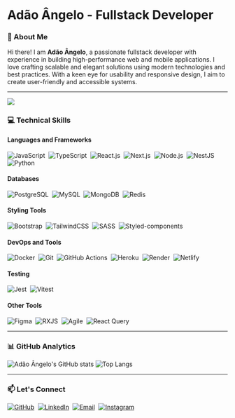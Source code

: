 
# Adão Ângelo - Fullstack Developer

### 🌟 About Me  
Hi there! I am **Adão Ângelo**, a passionate fullstack developer with experience in building high-performance web and mobile applications. I love crafting scalable and elegant solutions using modern technologies and best practices. With a keen eye for usability and responsive design, I aim to create user-friendly and accessible systems.

---
![](https://komarev.com/ghpvc/?username=Adao-Angelo)


### 💻 Technical Skills

#### **Languages and Frameworks**  
![JavaScript](https://img.shields.io/badge/-Javascript-05122A?style=flat&logo=Javascript)&nbsp;
![TypeScript](https://img.shields.io/badge/-Typescript-05122A?style=flat&logo=typescript)&nbsp;
![React.js](https://img.shields.io/badge/-React.Js-05122A?style=flat&logo=react)&nbsp;
![Next.js](https://img.shields.io/badge/-Next.Js-05122A?style=flat&logo=next.js)&nbsp;
![Node.js](https://img.shields.io/badge/-Node.Js-05122A?style=flat&logo=node.js)&nbsp;
![NestJS](https://img.shields.io/badge/-Nest.Js-05122A?style=flat&logo=nestjs)&nbsp;
![Python](https://img.shields.io/badge/-Python-05122A?style=flat&logo=python)&nbsp;


#### **Databases**  
![PostgreSQL](https://img.shields.io/badge/-PostgreSQL-05122A?style=flat&logo=postgresql)&nbsp;
![MySQL](https://img.shields.io/badge/-MySQL-05122A?style=flat&logo=mysql)&nbsp;
![MongoDB](https://img.shields.io/badge/-MongoDB-05122A?style=flat&logo=mongodb)&nbsp;
![Redis](https://img.shields.io/badge/-Redis-05122A?style=flat&logo=redis)&nbsp;

#### **Styling Tools**  
![Bootstrap](https://img.shields.io/badge/-Bootstrap-05122A?style=flat&logo=bootstrap)&nbsp;
![TailwindCSS](https://img.shields.io/badge/-TailwindCSS-05122A?style=flat&logo=tailwindcss)&nbsp;
![SASS](https://img.shields.io/badge/-Sass-05122A?style=flat&logo=sass)&nbsp;
![Styled-components](https://img.shields.io/badge/-Styled--Components-05122A?style=flat&logo=styled-components)&nbsp;

#### **DevOps and Tools**  
![Docker](https://img.shields.io/badge/-Docker-05122A?style=flat&logo=docker)&nbsp;
![Git](https://img.shields.io/badge/-Git-05122A?style=flat&logo=git)&nbsp;
![GitHub Actions](https://img.shields.io/badge/-GitHub%20Actions-05122A?style=flat&logo=githubactions)&nbsp;
![Heroku](https://img.shields.io/badge/-Heroku-05122A?style=flat&logo=heroku)&nbsp;
![Render](https://img.shields.io/badge/-Render-05122A?style=flat&logo=render)&nbsp;
![Netlify](https://img.shields.io/badge/-Netlify-05122A?style=flat&logo=netlify)&nbsp;

#### **Testing**  
![Jest](https://img.shields.io/badge/-Jest-05122A?style=flat&logo=jest)&nbsp;
![Vitest](https://img.shields.io/badge/-Vitest-05122A?style=flat&logo=vitest)&nbsp;

#### **Other Tools**  
![Figma](https://img.shields.io/badge/-Figma-05122A?style=flat&logo=figma)&nbsp;
![RXJS](https://img.shields.io/badge/-RXJS-05122A?style=flat&logo=reactivex)&nbsp;
![Agile](https://img.shields.io/badge/-Agile-05122A?style=flat&logo=agile)&nbsp;
![React Query](https://img.shields.io/badge/-React%20Query-05122A?style=flat&logo=reactquery)&nbsp;

---

### 📊 GitHub Analytics  
![Adão Ângelo's GitHub stats](https://github-readme-stats.vercel.app/api?username=adao-angelo&show_icons=true&theme=radical)  ![Top Langs](https://github-readme-stats.vercel.app/api/top-langs/?username=adao-angelo&layout=compact&theme=radical)

---

### 📫 Let's Connect  
<p>
  <a href="https://github.com/Adao-Angelo" target="_blank"><img src="https://img.shields.io/badge/-GitHub-05122A?style=flat&logo=github" alt="GitHub"></a>&nbsp;
  <a href="https://www.linkedin.com/in/ad%C3%A3o-%C3%A2ngelo-jo%C3%A3o-238233335/" target="_blank"><img src="https://img.shields.io/badge/-LinkedIn-05122A?style=flat&logo=linkedin" alt="LinkedIn"></a>&nbsp;
  <a href="mailto:adaobegginer@gmail.com"><img src="https://img.shields.io/badge/-Gmail-05122A?style=flat&logo=gmail" alt="Email"></a>&nbsp;
  <a href="https://www.instagram.com/adaoangel0/" target="_blank"><img src="https://img.shields.io/badge/-Instagram-05122A?style=flat&logo=instagram" alt="Instagram"></a>&nbsp;
</p>



